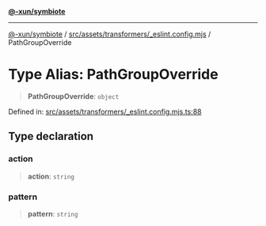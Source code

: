 [**@-xun/symbiote**](../../../../../README.md)

***

[@-xun/symbiote](../../../../../README.md) / [src/assets/transformers/\_eslint.config.mjs](../README.md) / PathGroupOverride

# Type Alias: PathGroupOverride

> **PathGroupOverride**: `object`

Defined in: [src/assets/transformers/\_eslint.config.mjs.ts:88](https://github.com/Xunnamius/symbiote/blob/cfd701ad0628c5e146048c1316e66e821d0bb3c4/src/assets/transformers/_eslint.config.mjs.ts#L88)

## Type declaration

### action

> **action**: `string`

### pattern

> **pattern**: `string`
